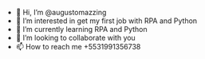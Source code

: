 - 👋 Hi, I’m @augustomazzing
- 👀 I’m interested in get my first job with RPA and Python
- 🌱 I’m currently learning RPA and Python
- 💞️ I’m looking to collaborate with you
- 📫 How to reach me +5531991356738

<!---
augustomazzing/augustomazzing is a ✨ special ✨ repository because its `README.md` (this file) appears on your GitHub profile.
You can click the Preview link to take a look at your changes.
--->

